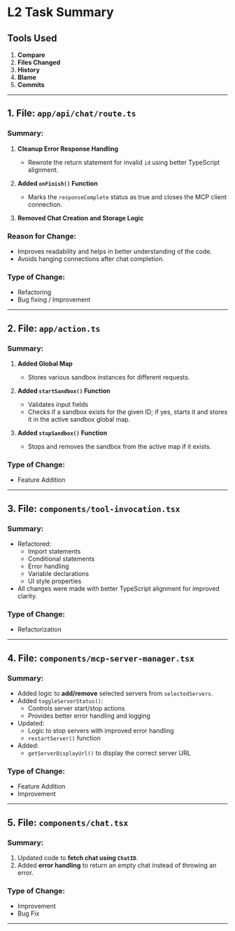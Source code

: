 #  L2 Task Summary

##  Tools Used

1. **Compare**  
2. **Files Changed**  
3. **History**  
4. **Blame**  
5. **Commits**  

---

##  1. File: `app/api/chat/route.ts`

###  Summary:

1. **Cleanup Error Response Handling**  
   - Rewrote the return statement for invalid `id` using better TypeScript alignment.

2. **Added `onFinish()` Function**  
   - Marks the `responseComplete` status as true and closes the MCP client connection.

3. **Removed Chat Creation and Storage Logic**

###  Reason for Change:

- Improves readability and helps in better understanding of the code.  
- Avoids hanging connections after chat completion.

###  Type of Change:

- Refactoring  
- Bug fixing / Improvement  

---

##  2. File: `app/action.ts`

###  Summary:

1. **Added Global Map**  
   - Stores various sandbox instances for different requests.

2. **Added `startSandbox()` Function**  
   - Validates input fields  
   - Checks if a sandbox exists for the given ID; if yes, starts it and stores it in the active sandbox global map.

3. **Added `stopSandbox()` Function**  
   - Stops and removes the sandbox from the active map if it exists.

###  Type of Change:

- Feature Addition  

---

##  3. File: `components/tool-invocation.tsx`

###  Summary:

- Refactored:
  - Import statements  
  - Conditional statements  
  - Error handling  
  - Variable declarations  
  - UI style properties  
- All changes were made with better TypeScript alignment for improved clarity.

###  Type of Change:

- Refactorization  

---

##  4. File: `components/mcp-server-manager.tsx`

###  Summary:

- Added logic to **add/remove** selected servers from `selectedServers`.
- Added `toggleServerStatus()`:
  - Controls server start/stop actions
  - Provides better error handling and logging
- Updated:
  - Logic to stop servers with improved error handling
  - `restartServer()` function
- Added:
  - `getServerDisplayUrl()` to display the correct server URL

###  Type of Change:

- Feature Addition  
- Improvement  

---

##  5. File: `components/chat.tsx`

###  Summary:

1. Updated code to **fetch chat using `ChatID`**.  
2. Added **error handling** to return an empty chat instead of throwing an error.

###  Type of Change:

- Improvement  
- Bug Fix  

---
